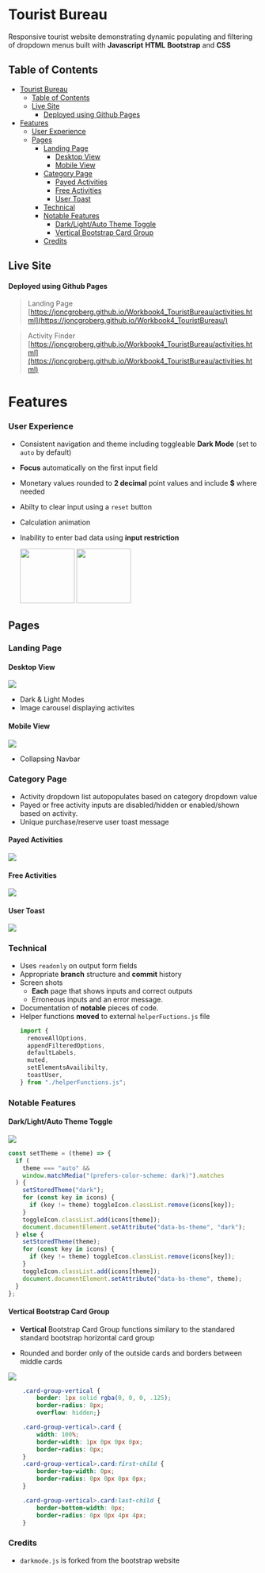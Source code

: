 # Tourist Bureau

Responsive tourist website demonstrating dynamic populating and filtering of dropdown menus built with **Javascript** **HTML** **Bootstrap** and **CSS**

<!-- TOC start -->

## Table of Contents

- [Tourist Bureau](#tourist-bureau)
  - [Table of Contents](#table-of-contents)
  - [Live Site](#live-site)
      - [Deployed using Github Pages](#deployed-using-github-pages)
- [Features](#features)
    - [User Experience](#user-experience)
  - [Pages](#pages)
    - [Landing Page](#landing-page)
      - [Desktop View](#desktop-view)
      - [Mobile View](#mobile-view)
    - [Category Page](#category-page)
      - [Payed Activities](#payed-activities)
      - [Free Activities](#free-activities)
      - [User Toast](#user-toast)
    - [Technical](#technical)
    - [Notable Features](#notable-features)
      - [Dark/Light/Auto Theme Toggle](#darklightauto-theme-toggle)
      - [Vertical Bootstrap Card Group](#vertical-bootstrap-card-group)
    - [Credits](#credits)

<!-- TOC end -->

## Live Site

#### Deployed using Github Pages

> Landing Page [https://joncgroberg.github.io/Workbook4_TouristBureau/activities.html](https://joncgroberg.github.io/Workbook4_TouristBureau/)

> Activity Finder [https://joncgroberg.github.io/Workbook4_TouristBureau/activities.html](https://joncgroberg.github.io/Workbook4_TouristBureau/activities.html)

# Features

### User Experience

- Consistent navigation and theme including toggleable **Dark Mode** (set to `auto` by default)
- **Focus** automatically on the first input field
- Monetary values rounded to **2 decimal** point values and include **$** where needed
- Abilty to clear input using a `reset` button
- Calculation animation
- Inability to enter bad data using **input restriction**

  <img height=110px src="./images/validationMatch.png"/>
  <img height=110px src="./images/validation.png"/>

## Pages

### Landing Page

#### Desktop View

![](./images/desktop.png)

- Dark & Light Modes
- Image carousel displaying activites

#### Mobile View

![](./images/mobile.png)

- Collapsing Navbar

### Category Page

- Activity dropdown list autopopulates based on category dropdown value
- Payed or free activity inputs are disabled/hidden or enabled/shown based on activity.
- Unique purchase/reserve user toast message

#### Payed Activities

![](./images/activities.png)

#### Free Activities

![](./images/activitiesFree.png)

#### User Toast

![](./images/Screenshot%20from%202023-11-03%2018-58-41.png)

### Technical

- Uses `readonly` on output form fields
- Appropriate **branch** structure and **commit** history
- Screen shots
  - **Each** page that shows inputs and correct outputs
  - Erroneous inputs and an error message.
- Documentation of **notable** pieces of code.
- Helper functions **moved** to external `helperFuctions.js` file
  ```javascript
  import {
    removeAllOptions,
    appendFilteredOptions,
    defaultLabels,
    muted,
    setElementsAvailibilty,
    toastUser,
  } from "./helperFunctions.js";
  ```

### Notable Features

#### Dark/Light/Auto Theme Toggle

![](./images/theme.gif)

```Javascript
const setTheme = (theme) => {
  if (
    theme === "auto" &&
    window.matchMedia("(prefers-color-scheme: dark)").matches
  ) {
    setStoredTheme("dark");
    for (const key in icons) {
      if (key != theme) toggleIcon.classList.remove(icons[key]);
    }
    toggleIcon.classList.add(icons[theme]);
    document.documentElement.setAttribute("data-bs-theme", "dark");
  } else {
    setStoredTheme(theme);
    for (const key in icons) {
      if (key != theme) toggleIcon.classList.remove(icons[key]);
    }
    toggleIcon.classList.add(icons[theme]);
    document.documentElement.setAttribute("data-bs-theme", theme);
  }
};
```

#### Vertical Bootstrap Card Group

- **Vertical** Bootstrap Card Group functions similary to the standared standard bootstrap horizontal card group

- Rounded and border only of the outside cards and borders between middle cards

![](./images/cardGroup.png)

```CSS
    .card-group-vertical {
        border: 1px solid rgba(0, 0, 0, .125);
        border-radius: 8px;
        overflow: hidden;}

    .card-group-vertical>.card {
        width: 100%;
        border-width: 1px 0px 0px 0px;
        border-radius: 0px;
    }
    .card-group-vertical>.card:first-child {
        border-top-width: 0px;
        border-radius: 0px 0px 0px 0px;
    }

    .card-group-vertical>.card:last-child {
        border-bottom-width: 0px;
        border-radius: 0px 0px 4px 4px;
    }
```

### Credits

- `darkmode.js` is forked from the bootstrap website
